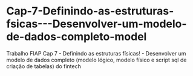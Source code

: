 # Cap-7-Definindo-as-estruturas-fsicas---Desenvolver-um-modelo-de-dados-completo-model
Trabalho FIAP Cap 7 - Definindo as estruturas físicas! - Desenvolver um modelo de dados completo (modelo lógico, modelo físico e script sql de criação de tabelas) do fintech
